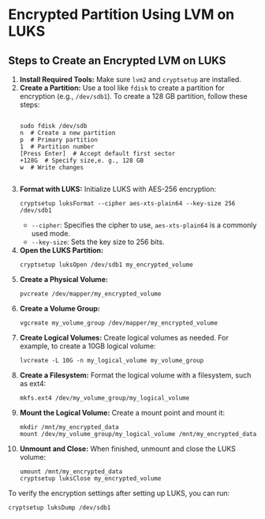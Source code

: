 <!DOCTYPE html>
<html lang="en">
<head>
  <meta charset="UTF-8">
  <meta name="viewport" content="width=device-width, initial-scale=1.0">
  <title>Encrypted LVM on LUKS</title>
</head>
<body>
  <h1>Encrypted Partition Using LVM on LUKS</h1>

  <h2>Steps to Create an Encrypted LVM on LUKS</h2>
  <ol>
    <li><strong>Install Required Tools:</strong> Make sure <code>lvm2</code> and <code>cryptsetup</code> are installed.</li>
    <li><strong>Create a Partition:</strong> Use a tool like <code>fdisk</code> to create a partition for encryption (e.g., <code>/dev/sdb1</code>). To create a 128 GB partition, follow these steps:
      <pre><code>
sudo fdisk /dev/sdb
n  # Create a new partition
p  # Primary partition
1  # Partition number
[Press Enter]  # Accept default first sector
+128G  # Specify size,e. g., 128 GB
w  # Write changes
      </code></pre>
    </li>
    <li><strong>Format with LUKS:</strong> Initialize LUKS with AES-256 encryption:
      <pre><code>cryptsetup luksFormat --cipher aes-xts-plain64 --key-size 256 /dev/sdb1</code></pre>
      <ul>
        <li><code>--cipher</code>: Specifies the cipher to use, <code>aes-xts-plain64</code> is a commonly used mode.</li>
        <li><code>--key-size</code>: Sets the key size to 256 bits.</li>
      </ul>
    </li>
    <li><strong>Open the LUKS Partition:</strong>
      <pre><code>cryptsetup luksOpen /dev/sdb1 my_encrypted_volume</code></pre>
    </li>
    <li><strong>Create a Physical Volume:</strong>
      <pre><code>pvcreate /dev/mapper/my_encrypted_volume</code></pre>
    </li>
    <li><strong>Create a Volume Group:</strong>
      <pre><code>vgcreate my_volume_group /dev/mapper/my_encrypted_volume</code></pre>
    </li>
    <li><strong>Create Logical Volumes:</strong> Create logical volumes as needed. For example, to create a 10GB logical volume:
      <pre><code>lvcreate -L 10G -n my_logical_volume my_volume_group</code></pre>
    </li>
    <li><strong>Create a Filesystem:</strong> Format the logical volume with a filesystem, such as ext4:
      <pre><code>mkfs.ext4 /dev/my_volume_group/my_logical_volume</code></pre>
    </li>
    <li><strong>Mount the Logical Volume:</strong> Create a mount point and mount it:
      <pre><code>mkdir /mnt/my_encrypted_data
mount /dev/my_volume_group/my_logical_volume /mnt/my_encrypted_data</code></pre>
    </li>
    <li><strong>Unmount and Close:</strong> When finished, unmount and close the LUKS volume:
      <pre><code>umount /mnt/my_encrypted_data
cryptsetup luksClose my_encrypted_volume</code></pre>
    </li>
  </ol>

  <p>To verify the encryption settings after setting up LUKS, you can run:</p>
  <pre><code>cryptsetup luksDump /dev/sdb1</code></pre>

</body>
</html>

